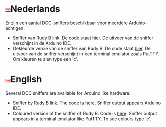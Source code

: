 # ![Nederlandse vlag](../images/nl.gif)Nederlands

Er zijn een aantal DCC-sniffers beschikbaar voor meerdere Arduino-achtigen:

* Sniffer van Rudy B [link](https://rudysmodelrailway.wordpress.com/2015/10/23/dcc-sniffer-packet-analyser-with-arduino/). De code staat [hier](./RB_DCC_sniffer/RB_DCC_sniffer.ino). De uitvoer van de sniffer verschijnt in de Arduino IDE.
* Gekleurde versie van de sniffer van Rudy B. De code staat [hier](./RB_DCC_sniffer_VT100/). De uitvoer van de sniffer verschijnt in een terminal emulator zoals PutTTY. Om kleuren te zien type een 'c'.


# ![English flag](../images/gb.gif)English

Several DCC sniffers are available for Arduino like hardware:

* Sniffer by Rudy B [link](https://rudysmodelrailway.wordpress.com/2015/10/23/dcc-sniffer-packet-analyser-with-arduino/). The code is [here](./RB_DCC_sniffer/). Sniffer output appears Arduino IDE.
* Coloured version of the sniffer of Rudy B. Code is [here](./RB_DCC_sniffer_VT100/). Sniffer output appears in a terminal emulator like PutTTY. To see colours type 'c'.
